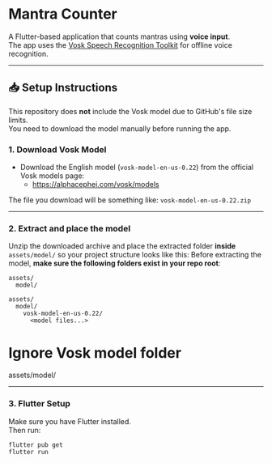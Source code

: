 # Mantra Counter

A Flutter-based application that counts mantras using **voice input**.  
The app uses the [Vosk Speech Recognition Toolkit](https://alphacephei.com/vosk/) for offline voice recognition.

---

## 📥 Setup Instructions

This repository does **not** include the Vosk model due to GitHub's file size limits.  
You need to download the model manually before running the app.

### 1. Download Vosk Model
- Download the English model (`vosk-model-en-us-0.22`) from the official Vosk models page:
  - https://alphacephei.com/vosk/models

The file you download will be something like: `vosk-model-en-us-0.22.zip`

---

### 2. Extract and place the model

Unzip the downloaded archive and place the extracted folder **inside** `assets/model/` so your project structure looks like this:
Before extracting the model, **make sure the following folders exist in your repo root**:

```text
assets/
  model/
```

```text
assets/
  model/
    vosk-model-en-us-0.22/
      <model files...>
```

# Ignore Vosk model folder
assets/model/

---

### 3. Flutter Setup
Make sure you have Flutter installed.  
Then run:

```bash
flutter pub get
flutter run
```

